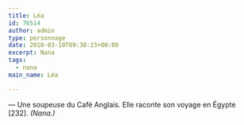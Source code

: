 ```yaml
---
title: Léa
id: 76514
author: admin
type: personnage
date: 2010-03-10T09:38:23+00:00
excerpt: Nana
tags:
  - nana
main_name: Léa

---
```

— Une soupeuse du Café Anglais. Elle raconte son voyage en Égypte [232]. _(Nana.)_